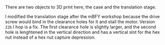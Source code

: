 There are two objects to 3D print here, the case and the translation stage.

I modified the translation stage after the mBFY workshop because the drive 
screw would bind in the clearance holes for it and stall the motor. 
Version `22b` I hop is a fix. The first clearance hole is slightly larger, 
and the second hole is lenghtened in the vertical direction and has a vertical 
slot for the hex nut instead of a hex nut capture depression.
